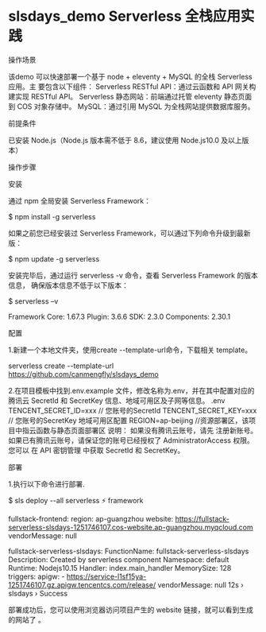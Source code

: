 # slsdays_demo Serverless 全栈应用实践

操作场景

该demo 可以快速部署一个基于 node + eleventy + MySQL 的全栈 Serverless 应用。主 要包含以下组件：
Serverless RESTful API：通过云函数和 API 网关构建实现 RESTful API。
Serverless 静态网站：前端通过托管 eleventy 静态页面到 COS 对象存储中。
MySQL：通过引用 MySQL 为全栈网站提供数据库服务。

前提条件

已安装 Node.js（Node.js 版本需不低于 8.6，建议使用 Node.js10.0 及以上版本）

操作步骤

安装

通过 npm 全局安装 Serverless Framework：

$ npm install -g serverless

如果之前您已经安装过 Serverless Framework，可以通过下列命令升级到最新版：

$ npm update -g serverless

安装完毕后，通过运行 serverless -v 命令，查看 Serverless Framework 的版本信息， 确保版本信息不低于以下版本：

$ serverless –v

Framework Core: 1.67.3
Plugin: 3.6.6
SDK: 2.3.0
Components: 2.30.1


配置

1.新建一个本地文件夹，使用create --template-url命令，下载相关 template。

serverless create --template-url https://github.com/canmengfly/slsdays_demo

2.在项目模板中找到.env.example 文件，修改名称为.env，并在其中配置对应的腾讯云 SecretId 和 SecretKey 信息、地域可用区及子网等信息。
.env
TENCENT_SECRET_ID=xxx  // 您账号的SecretId
TENCENT_SECRET_KEY=xxx // 您账号的SecretKey
地域可用区配置
REGION=ap-beijing //资源部署区，该项目中指云函数与静态页面部署区
说明：
如果没有腾讯云账号，请先 注册新账号。
如果已有腾讯云账号，请保证您的账号已经授权了 AdministratorAccess 权限。 您可以 在 API 密钥管理 中获取 SecretId 和 SecretKey。

部署

1.执行以下命令进行部署.

$ sls deploy --all
serverless ⚡ framework

fullstack-frontend: 
  region:        ap-guangzhou
  website:       https://fullstack-serverless-slsdays-1251746107.cos-website.ap-guangzhou.myqcloud.com
  vendorMessage: null

fullstack-serverless-slsdays: 
  FunctionName:  fullstack-serverless-slsdays
  Description:   Created by serverless component
  Namespace:     default
  Runtime:       Nodejs10.15
  Handler:       index.main_handler
  MemorySize:    128
  triggers: 
    apigw: 
      - https://service-l1sf15ya-1251746107.gz.apigw.tencentcs.com/release/
  vendorMessage: null
12s › slsdays › Success

部署成功后，您可以使用浏览器访问项目产生的 website 链接，就可以看到生成的网站了 。

